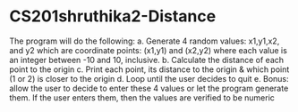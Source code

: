 # CS201shruthika2-Distance

The program will do the following:
a. Generate 4 random values: x1,y1,x2, and y2 which are coordinate points:
(x1,y1) and (x2,y2) where each value is an integer between -10 and 10, inclusive.
b. Calculate the distance of each point to the origin
c. Print each point, its distance to the origin & which point (1 or 2) is closer to the
origin
d. Loop until the user decides to quit
e. Bonus: allow the user to decide to enter these 4 values or let the program
generate them. If the user enters them, then the values are verified to be
numeric
